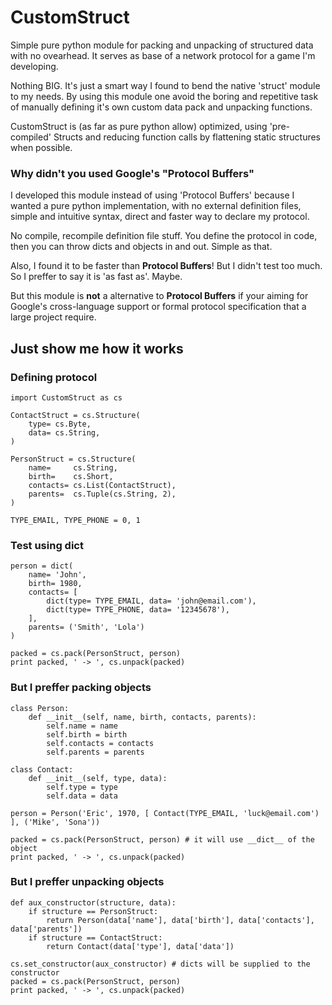 CustomStruct
============

Simple pure python module for packing and unpacking of structured data with no ovearhead. It serves as base of a network protocol for a game I'm developing.

Nothing BIG. It's just a smart way I found to bend the native 'struct' module to my needs. By using this module one avoid the boring and repetitive task of manually defining it's own custom data pack and unpacking functions.

CustomStruct is (as far as pure python allow) optimized, using 'pre-compiled' Structs and reducing function calls by flattening static structures when possible.

### Why didn't you used Google's "Protocol Buffers"

I developed this module instead of using 'Protocol Buffers' because I wanted a pure python implementation, with no external definition files, simple and intuitive syntax, direct and faster way to declare my protocol.

No compile, recompile definition file stuff. You define the protocol in code, then you can throw dicts and objects in and out. Simple as that.

Also, I found it to be faster than **Protocol Buffers**! But I didn't test too much. So I preffer to say it is 'as fast as'. Maybe.

But this module is **not** a alternative to **Protocol Buffers** if your aiming for Google's cross-language support or formal protocol specification that a large project require.


## Just show me how it works

### Defining protocol

    import CustomStruct as cs
    
    ContactStruct = cs.Structure(
        type= cs.Byte,
        data= cs.String,
    )
    
    PersonStruct = cs.Structure(
        name=     cs.String,
        birth=    cs.Short,
        contacts= cs.List(ContactStruct),
        parents=  cs.Tuple(cs.String, 2),
    )

    TYPE_EMAIL, TYPE_PHONE = 0, 1

### Test using dict

    person = dict(
        name= 'John',
        birth= 1980,
        contacts= [
            dict(type= TYPE_EMAIL, data= 'john@email.com'),
            dict(type= TYPE_PHONE, data= '12345678'),
        ],
        parents= ('Smith', 'Lola')
    )
    
    packed = cs.pack(PersonStruct, person)
    print packed, ' -> ', cs.unpack(packed)

### But I preffer packing objects

    class Person:
        def __init__(self, name, birth, contacts, parents):
            self.name = name
            self.birth = birth
            self.contacts = contacts
            self.parents = parents
    
    class Contact:
        def __init__(self, type, data):
            self.type = type
            self.data = data
    
    person = Person('Eric', 1970, [ Contact(TYPE_EMAIL, 'luck@email.com') ], ('Mike', 'Sona'))
    
    packed = cs.pack(PersonStruct, person) # it will use __dict__ of the object
    print packed, ' -> ', cs.unpack(packed)

### But I preffer unpacking objects

    def aux_constructor(structure, data):
        if structure == PersonStruct:
            return Person(data['name'], data['birth'], data['contacts'], data['parents'])
        if structure == ContactStruct:
            return Contact(data['type'], data['data'])
    
    cs.set_constructor(aux_constructor) # dicts will be supplied to the constructor
    packed = cs.pack(PersonStruct, person)
    print packed, ' -> ', cs.unpack(packed)

